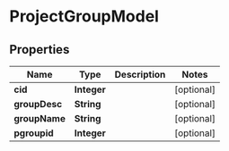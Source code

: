 

# ProjectGroupModel


## Properties

| Name | Type | Description | Notes |
|------------ | ------------- | ------------- | -------------|
|**cid** | **Integer** |  |  [optional] |
|**groupDesc** | **String** |  |  [optional] |
|**groupName** | **String** |  |  [optional] |
|**pgroupid** | **Integer** |  |  [optional] |



